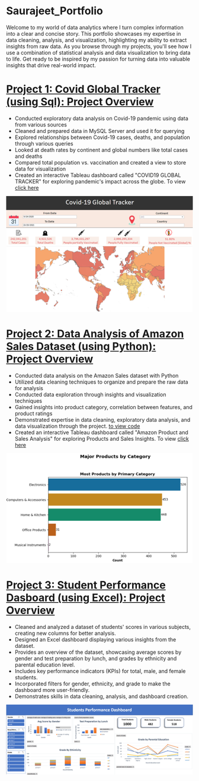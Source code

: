# Saurajeet_Portfolio
Welcome to my world of data analytics where I turn complex information into a clear and concise story. This portfolio showcases my expertise in data cleaning, analysis, and visualization, highlighting my ability to extract insights from raw data. As you browse through my projects, you'll see how I use a combination of statistical analysis and data visualization to bring data to life. Get ready to be inspired by my passion for turning data into valuable insights that drive real-world impact.

# [Project 1: Covid Global Tracker (using Sql): Project Overview](https://github.com/SaurajeetB/Covid_portfolio_project)
* Conducted exploratory data analysis on Covid-19 pandemic using data from various sources
* Cleaned and prepared data in MySQL Server and used it for querying
* Explored relationships between Covid-19 cases, deaths, and population through various queries
* Looked at death rates by continent and global numbers like total cases and deaths
* Compared total population vs. vaccination and created a view to store data for visualization
* Created an interactive Tableau dashboard called "COVID19 GLOBAL TRACKER" for exploring pandemic's impact across the globe. To view [click here](https://public.tableau.com/app/profile/saurajeet.banerjee/viz/Covid19GlobalTracker_16834691811910/Dashboard1)

![](/images/img2.png)

# [Project 2: Data Analysis of Amazon Sales Dataset (using Python): Project Overview](https://github.com/SaurajeetB/Amazon_Sales_Portfolio_Project)
* Conducted data analysis on the Amazon Sales dataset with Python
* Utilized data cleaning techniques to organize and prepare the raw data for analysis
* Conducted data exploration through insights and visualization techniques
* Gained insights into product category, correlation between features, and product ratings
* Demonstrated expertise in data cleaning, exploratory data analysis, and data visualization through the project. [to view code](https://github.com/SaurajeetB/Amazon_Sales_Portfolio_Project/blob/main/Amazon%20Sales%20Data.ipynb)
* Created an interactive Tableau dashboard called "Amazon Product and Sales Analysis" for exploring Products and Sales Insights. To view [click here](https://public.tableau.com/app/profile/saurajeet.banerjee/viz/AmazonProductandSalesAnalysis/Story1) 

![](/images/img4.png)

# [Project 3: Student Performance Dasboard (using Excel): Project Overview](https://github.com/SaurajeetB/Student_Performance_Project)
* Cleaned and analyzed a dataset of students' scores in various subjects, creating new columns for better analysis.
* Designed an Excel dashboard displaying various insights from the dataset.
* Provides an overview of the dataset, showcasing average scores by gender and test preparation by lunch, and grades by ethnicity and parental education level.
* Includes key performance indicators (KPIs) for total, male, and female students.
* Incorporated filters for gender, ethnicity, and grade to make the dashboard more user-friendly.
* Demonstrates skills in data cleaning, analysis, and dashboard creation.

![](/images/img5.png)
